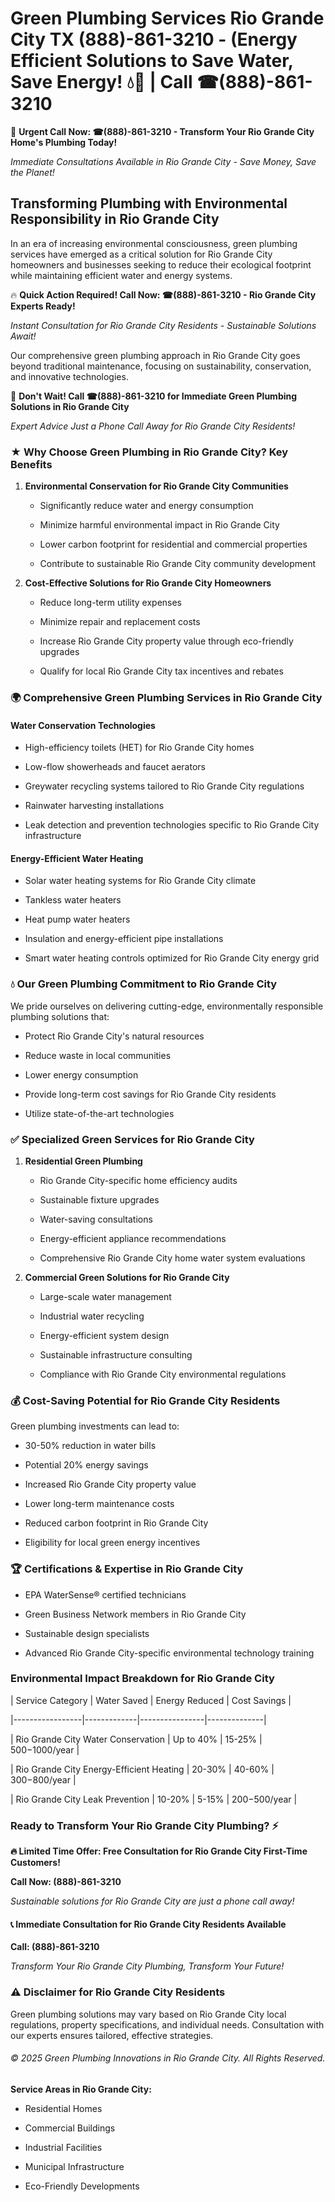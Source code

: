 # Green Plumbing Services Rio Grande City TX (888)-861-3210 - (Energy Efficient Solutions to Save Water, Save Energy! 💧🌿 | Call ☎(888)-861-3210

🚨 **Urgent Call Now: ☎(888)-861-3210 - Transform Your Rio Grande City Home's Plumbing Today!**
*Immediate Consultations Available in Rio Grande City - Save Money, Save the Planet!*

## Transforming Plumbing with Environmental Responsibility in Rio Grande City

In an era of increasing environmental consciousness, green plumbing services have emerged as a critical solution for Rio Grande City homeowners and businesses seeking to reduce their ecological footprint while maintaining efficient water and energy systems. 

🔥 **Quick Action Required! Call Now: ☎(888)-861-3210 - Rio Grande City Experts Ready!**
*Instant Consultation for Rio Grande City Residents - Sustainable Solutions Await!*

Our comprehensive green plumbing approach in Rio Grande City goes beyond traditional maintenance, focusing on sustainability, conservation, and innovative technologies.

🚨 **Don't Wait! Call ☎(888)-861-3210 for Immediate Green Plumbing Solutions in Rio Grande City**
*Expert Advice Just a Phone Call Away for Rio Grande City Residents!*

### ★ Why Choose Green Plumbing in Rio Grande City? Key Benefits

1. **Environmental Conservation for Rio Grande City Communities** 
   - Significantly reduce water and energy consumption
   - Minimize harmful environmental impact in Rio Grande City
   - Lower carbon footprint for residential and commercial properties
   - Contribute to sustainable Rio Grande City community development

2. **Cost-Effective Solutions for Rio Grande City Homeowners** 
   - Reduce long-term utility expenses
   - Minimize repair and replacement costs
   - Increase Rio Grande City property value through eco-friendly upgrades
   - Qualify for local Rio Grande City tax incentives and rebates

### 🌍 Comprehensive Green Plumbing Services in Rio Grande City

#### Water Conservation Technologies
- High-efficiency toilets (HET) for Rio Grande City homes
- Low-flow showerheads and faucet aerators
- Greywater recycling systems tailored to Rio Grande City regulations
- Rainwater harvesting installations
- Leak detection and prevention technologies specific to Rio Grande City infrastructure

#### Energy-Efficient Water Heating
- Solar water heating systems for Rio Grande City climate
- Tankless water heaters
- Heat pump water heaters
- Insulation and energy-efficient pipe installations
- Smart water heating controls optimized for Rio Grande City energy grid

### 💧 Our Green Plumbing Commitment to Rio Grande City

We pride ourselves on delivering cutting-edge, environmentally responsible plumbing solutions that:
- Protect Rio Grande City's natural resources
- Reduce waste in local communities
- Lower energy consumption
- Provide long-term cost savings for Rio Grande City residents
- Utilize state-of-the-art technologies

### ✅ Specialized Green Services for Rio Grande City

1. **Residential Green Plumbing**
   - Rio Grande City-specific home efficiency audits
   - Sustainable fixture upgrades
   - Water-saving consultations
   - Energy-efficient appliance recommendations
   - Comprehensive Rio Grande City home water system evaluations

2. **Commercial Green Solutions for Rio Grande City**
   - Large-scale water management
   - Industrial water recycling
   - Energy-efficient system design
   - Sustainable infrastructure consulting
   - Compliance with Rio Grande City environmental regulations

### 💰 Cost-Saving Potential for Rio Grande City Residents

Green plumbing investments can lead to:
- 30-50% reduction in water bills
- Potential 20% energy savings
- Increased Rio Grande City property value
- Lower long-term maintenance costs
- Reduced carbon footprint in Rio Grande City
- Eligibility for local green energy incentives

### 🏆 Certifications & Expertise in Rio Grande City

- EPA WaterSense® certified technicians
- Green Business Network members in Rio Grande City
- Sustainable design specialists
- Advanced Rio Grande City-specific environmental technology training

### Environmental Impact Breakdown for Rio Grande City

| Service Category | Water Saved | Energy Reduced | Cost Savings |
|-----------------|-------------|----------------|--------------|
| Rio Grande City Water Conservation | Up to 40% | 15-25% | $500-$1000/year |
| Rio Grande City Energy-Efficient Heating | 20-30% | 40-60% | $300-$800/year |
| Rio Grande City Leak Prevention | 10-20% | 5-15% | $200-$500/year |

### Ready to Transform Your Rio Grande City Plumbing? ⚡

**🔥 Limited Time Offer: Free Consultation for Rio Grande City First-Time Customers!**

**Call Now: (888)-861-3210**
*Sustainable solutions for Rio Grande City are just a phone call away!*

#### 📞 Immediate Consultation for Rio Grande City Residents Available

**Call: (888)-861-3210**
*Transform Your Rio Grande City Plumbing, Transform Your Future!*

### ⚠️ Disclaimer for Rio Grande City Residents

Green plumbing solutions may vary based on Rio Grande City local regulations, property specifications, and individual needs. Consultation with our experts ensures tailored, effective strategies.

###### © 2025 Green Plumbing Innovations in Rio Grande City. All Rights Reserved.

**Service Areas in Rio Grande City:** 
- Residential Homes
- Commercial Buildings
- Industrial Facilities
- Municipal Infrastructure
- Eco-Friendly Developments